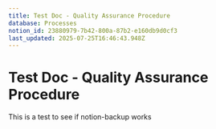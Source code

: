 ```yaml
---
title: Test Doc - Quality Assurance Procedure
database: Processes
notion_id: 23880979-7b42-800a-87b2-e160db9d0cf3
last_updated: 2025-07-25T16:46:43.948Z
---
```


# Test Doc - Quality Assurance Procedure


This is a test to see if notion-backup works

